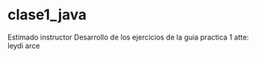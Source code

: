 # clase1_java
Estimado instructor
Desarrollo de los ejercicios de la guia practica 1
atte:
leydi arce
